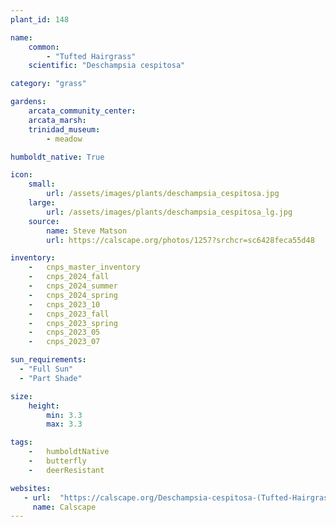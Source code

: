 ```yaml
---
plant_id: 148

name: 
    common: 
        - "Tufted Hairgrass" 
    scientific: "Deschampsia cespitosa"   

category: "grass"

gardens:
    arcata_community_center:
    arcata_marsh: 
    trinidad_museum:
        - meadow

humboldt_native: True

icon: 
    small: 
        url: /assets/images/plants/deschampsia_cespitosa.jpg 
    large: 
        url: /assets/images/plants/deschampsia_cespitosa_lg.jpg 
    source: 
        name: Steve Matson 
        url: https://calscape.org/photos/1257?srchcr=sc6428feca55d48

inventory: 
    -   cnps_master_inventory
    -   cnps_2024_fall
    -   cnps_2024_summer
    -   cnps_2024_spring
    -   cnps_2023_10
    -   cnps_2023_fall
    -   cnps_2023_spring
    -   cnps_2023_05 
    -   cnps_2023_07 

sun_requirements:
  - "Full Sun"
  - "Part Shade"

size:
    height: 
        min: 3.3
        max: 3.3

tags:  
    -   humboldtNative
    -   butterfly
    -   deerResistant

websites: 
   - url:  "https://calscape.org/Deschampsia-cespitosa-(Tufted-Hairgrass)"
     name: Calscape
---
```

